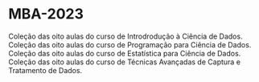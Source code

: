 # MBA-2023

Coleção das oito aulas do curso de Introdrodução à Ciência de Dados.
Coleção das oito aulas do curso de Programação para Ciência de Dados.
Coleção das oito aulas do curso de Estatística para Ciência de Dados.
Coleção das oito aulas do curso de Técnicas Avançadas de Captura e Tratamento de Dados.
```{tableofcontents}
```
